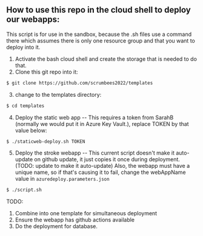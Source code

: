 ## How to use this repo in the cloud shell to deploy our webapps:

This script is for use in the sandbox, because the .sh files use a command there
which assumes there is only one resource group and that you want to deploy into it.

1. Activate the bash cloud shell and create the storage that is needed to do that.
2. Clone this git repo into it:
```bash 
$ git clone https://github.com/scrumbees2022/templates
```
3. change to the templates directory:
```bash
$ cd templates
```
4. Deploy the static web app -- This requires a token from SarahB (normally we would put it in Azure Key Vault.), replace TOKEN by that value below:
```bash
$ ./staticweb-deploy.sh TOKEN
```
5. Deploy the stroke webapp -- This current script doesn't make it auto-update on github update, it just copies it once during deployment. (TODO: update to make it auto-update) Also, the webapp must have a unique name, so if that's causing it to fail, change the webAppName value in `azuredeploy.parameters.json`
```bash
$ ./script.sh
```


TODO:
1. Combine into one template for simultaneous deployment
2. Ensure the webapp has github actions available
3. Do the deployment for database.